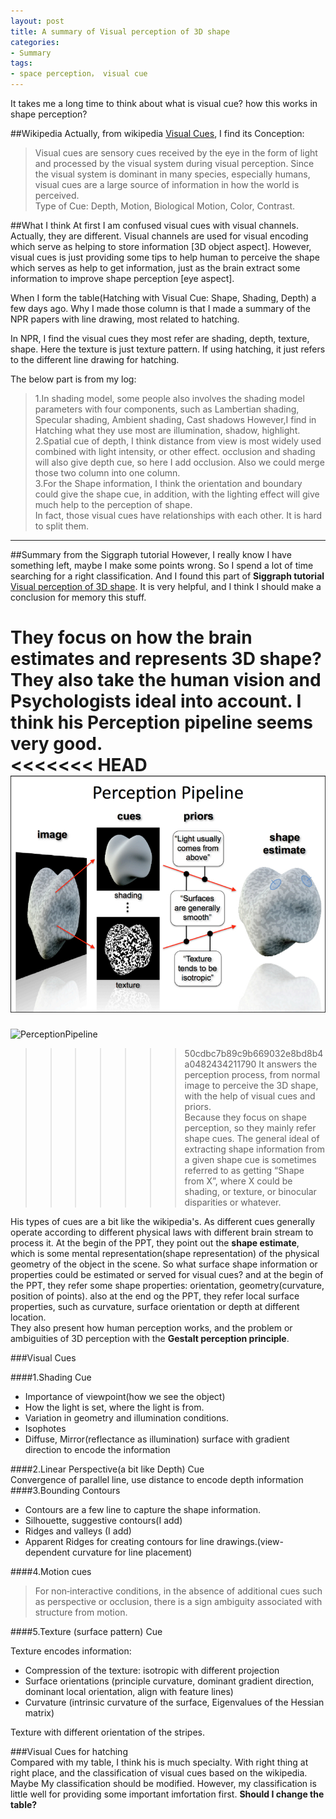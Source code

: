 ```yaml
---
layout: post
title: A summary of Visual perception of 3D shape 
categories:
- Summary
tags:
- space perception， visual cue
---
```


It takes me a long time to think about what is visual cue? how this works in shape perception?    

##Wikipedia
Actually, from wikipedia [Visual Cues](https://en.wikipedia.org/wiki/Sensory_cue#Visual_Cues), I find its Conception:    
>Visual cues are sensory cues received by the eye in the form of light and processed by the visual system during visual perception. Since the visual system is dominant in many species, especially humans, visual cues are a large source of information in how the world is perceived.    
Type of Cue: Depth, Motion, Biological Motion, Color, Contrast.

##What I think
At first I am confused visual cues with visual channels. Actually, they are different. Visual channels are used for visual encoding which serve as helping to store information [3D object aspect]. However, visual cues is just providing some tips to help human to perceive the shape which serves as help to get information, just as the brain extract some information to improve shape perception [eye aspect].

When I form the table(Hatching with Visual Cue: Shape, Shading, Depth) a few days ago. Why I made those column is that I made a summary of the NPR papers with line drawing, most related to hatching.    

In NPR, I find the visual cues they most refer are shading, depth, texture, shape. Here the texture is just texture pattern. If using hatching, it just refers to the different line drawing for hatching.

The below part is from my log:
>1.In shading model, some people also involves the shading model parameters with four components, such as Lambertian shading, Specular shading, Ambient shading, Cast shadows
However,I find in Hatching what they use most are illumination, shadow, highlight.    
>2.Spatial cue of depth, I think distance from view is most widely used combined with light intensity, or other effect. occlusion and shading will also give depth cue, so here I add occlusion. Also we could merge those two column into one column.    
>3.For the Shape information, I think the orientation and boundary could give the shape cue, in addition, with the lighting effect will give much help to the perception of shape.    
In fact, those visual cues have relationships with each other. It is hard to split them.    

- - - - - -
##Summary from the Siggraph tutorial
However, I really know I have something left, maybe I make some points wrong. So I spend a lot of time searching for a right classification. And I found this part of __Siggraph tutorial__ [
Visual perception of 3D shape](http://dl.acm.org/citation.cfm?id=1667263). It is very helpful, and I think I should make a conclusion for memory this stuff.

They focus on how the brain estimates and represents 3D shape? They also take the human vision and Psychologists ideal into account.
I think his Perception pipeline seems very good.    
<<<<<<< HEAD
![PerceptionPipeline](../../picture/2014/2/PerceptionPipline.jpg)    
=======
![PerceptionPipeline](http://zhuyongnan.cn/picture/2014/2/PerceptionPipline.jpg)    
>>>>>>> 50cdbc7b89c9b669032e8bd8b4a0482434211790
It answers the perception process, from normal image to perceive the 3D shape, with the help of visual cues and priors.    
Because they focus on shape perception, so they mainly refer shape cues.
>The general ideal of extracting shape information from a given shape cue is sometimes referred to as getting “Shape from X”, where X could be shading, or texture, or binocular disparities or whatever.    

His types of cues are a bit like the wikipedia's. As different cues generally operate according to different physical laws with different brain stream to process it. At the begin of the PPT, they point out the __shape estimate__, which is some mental representation(shape representation) of the physical geometry of the object in the scene.
So what surface shape information or properties could be estimated or served for visual cues? and at the begin of the PPT, they refer some shape properties: orientation, geometry(curvature, position of points). also at the end og the PPT, they refer local surface properties, such as curvature, surface orientation or depth at different location.    
They also present how human perception works, and  the problem or ambiguities of 3D perception with the __Gestalt perception principle__.    

###Visual Cues    

####1.Shading Cue    
* Importance of viewpoint(how we see the object)    
* How the light is set, where the light is from.
* Variation in geometry and illumination conditions.
* Isophotes
* Diffuse, Mirror(reflectance as illumination) surface with gradient direction to encode the information    

####2.Linear Perspective(a bit like Depth) Cue    
Convergence of parallel line, use distance to encode depth information        
####3.Bounding Contours    
* Contours are a few line to capture the shape information.    
* Silhouette, suggestive contours(I add)
* Ridges and valleys (I add)    
* Apparent Ridges for creating contours for line drawings.(view-dependent curvature for line placement)      

####4.Motion cues      
>For non‐interactive conditions, in the absence of additional cues such as perspective or occlusion, there is a sign ambiguity associated with structure from motion.

####5.Texture (surface pattern) Cue   

Texture encodes information:      
   
* Compression of the texture: isotropic with different projection      
* Surface orientations (principle curvature, dominant gradient direction, dominant local orientation, align with feature lines)      
* Curvature (intrinsic curvature of the surface, Eigenvalues of the Hessian matrix)     

Texture with different orientation of the stripes.    

###Visual Cues for hatching     
Compared with my table, I think his is much specialty. With right thing at right place, and the classification of visual cues based on the wikipedia. Maybe My classification should be modified. However, my classification is little well for providing some important imfortation first. 
__Should I change the table?__
